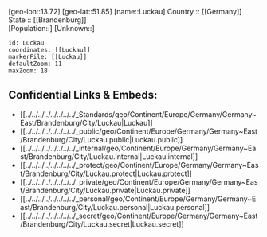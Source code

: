 ﻿---
location: [51.85,13.72] 
mapzoom: [7,12] 
mapmarker: city 
type: City
tags:
- geo/City


SpocWebEntityId: 32123
isDeleted: false
confidential: public

---
[geo-lon::13.72] 
[geo-lat::51.85] 
[name::Luckau] 
Country :: [[Germany]]  
State :: [[Brandenburg]]  
[Population::] 
[Unknown::] 


```leaflet
id: Luckau
coordinates: [[Luckau]] 
markerFile: [[Luckau]] 
defaultZoom: 11 
maxZoom: 18
```


## Confidential Links & Embeds: 
- [[../../../../../../../../_Standards/geo/Continent/Europe/Germany/Germany~East/Brandenburg/City/Luckau|Luckau]] 
- [[../../../../../../../../_public/geo/Continent/Europe/Germany/Germany~East/Brandenburg/City/Luckau.public|Luckau.public]] 
- [[../../../../../../../../_internal/geo/Continent/Europe/Germany/Germany~East/Brandenburg/City/Luckau.internal|Luckau.internal]] 
- [[../../../../../../../../_protect/geo/Continent/Europe/Germany/Germany~East/Brandenburg/City/Luckau.protect|Luckau.protect]] 
- [[../../../../../../../../_private/geo/Continent/Europe/Germany/Germany~East/Brandenburg/City/Luckau.private|Luckau.private]] 
- [[../../../../../../../../_personal/geo/Continent/Europe/Germany/Germany~East/Brandenburg/City/Luckau.personal|Luckau.personal]] 
- [[../../../../../../../../_secret/geo/Continent/Europe/Germany/Germany~East/Brandenburg/City/Luckau.secret|Luckau.secret]] 

